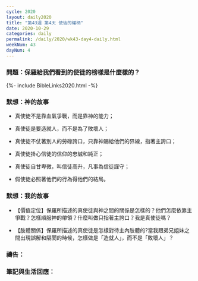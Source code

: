 ```yaml
---
cycle: 2020
layout: daily2020
title: "第43週 第4天 使徒的權柄"
date: 2020-10-29
categories: daily
permalink: /daily/2020/wk43-day4-daily.html
weekNum: 43
dayNum: 4
---
```


### 問題：保羅給我們看到的使徒的榜樣是什麼樣的？

{%- include BibleLinks2020.html -%}

### 默想：神的故事 
+ 真使徒不是靠血氣爭戰，而是靠神的能力；

+ 真使徒是要造就人，而不是為了敗壞人；

+ 真使徒不仗著別人的勞碌誇口，只靠神賜給他們的界線，指著主誇口；

+ 真使徒掛心信徒的信仰的忠誠和純正；

+ 真使徒自甘卑微，叫信徒高升，凡事為信徒謹守；

+ 假使徒必照著他們的行為得他們的結局。

### 默想：我的故事
+ 【價值定位】保羅所描述的真使徒與神之間的關係是怎樣的？他們怎麼依靠主爭戰？怎樣順服神的帶領？什麼叫做只指著主誇口？我是真使徒嗎？

+ 【肢體關係】保羅所描述的真使徒是怎樣對待主內肢體的?當我跟弟兄姐妹之間出現誤解和隔閡的時候，怎樣做是「造就人」，而不是「敗壞人」？

### 禱告：

### 筆記與生活回應：

